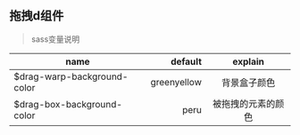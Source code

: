 ## 拖拽d组件

> sass变量说明

| name                       | default                  |   explain      |
| --------                   |  -----:                  | :----:         |
|$drag-warp-background-color | greenyellow              | 背景盒子颜色     |
|$drag-box-background-color  | peru                     | 被拖拽的元素的颜色 |
